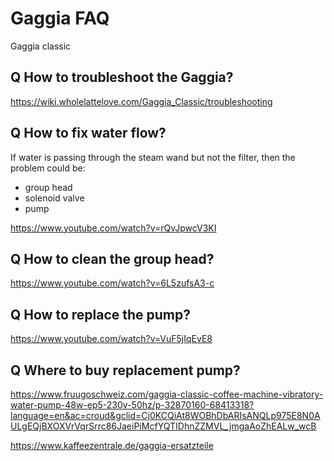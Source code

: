 # Gaggia FAQ

Gaggia classic

## Q How to troubleshoot the Gaggia?

https://wiki.wholelattelove.com/Gaggia_Classic/troubleshooting

## Q How to fix water flow?

If water is passing through the steam wand but not the filter, then the problem could be:

- group head
- solenoid valve
- pump

https://www.youtube.com/watch?v=rQvJpwcV3KI

## Q How to clean the group head?

https://www.youtube.com/watch?v=6L5zufsA3-c

## Q How to replace the pump?

https://www.youtube.com/watch?v=VuF5jIqEvE8

## Q Where to buy replacement pump?

https://www.fruugoschweiz.com/gaggia-classic-coffee-machine-vibratory-water-pump-48w-ep5-230v-50hz/p-32870160-68413318?language=en&ac=croud&gclid=Cj0KCQiAt8WOBhDbARIsANQLp975E8N0AULgEQjBXOXVrVqrSrrc86JaeiPiMcfYQTIDhnZZMVL_jmgaAoZhEALw_wcB

https://www.kaffeezentrale.de/gaggia-ersatzteile
